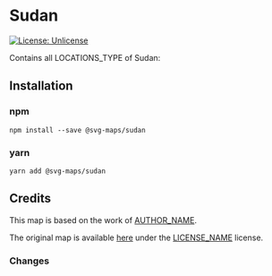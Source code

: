 #  Sudan

[![License: Unlicense](https://img.shields.io/badge/license-Unlicense-blue.svg)](http://unlicense.org/)

Contains all LOCATIONS_TYPE of Sudan:
<!-- List all the locations in alphabetical order -->

## Installation

### npm

`npm install --save @svg-maps/sudan`

### yarn

`yarn add @svg-maps/sudan`

## Credits

This map is based on the work of [AUTHOR_NAME](AUTHOR_PROFILE_LINK).

The original map is available [here](ORIGINAL_MAP_LINK) under the [LICENSE_NAME](LICENSE_LINK) license.

### Changes

<!-- 
List all the changes made in the SVG file
For example:
* Remove unnecessary attributes
* Replace title by name attributes
* Adjust viewBox
* Rename ids
* Sort `<path/>` alphabetically
-->
